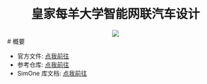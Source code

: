 
# <div align='center'>皇家每羊大学智能网联汽车设计</div>
<div align='center'><img src="https://img.fastmirror.net/s/2024/10/10/67072a6052aba.png"/></div>
# 概要

- 官方文件: [点我前往](http://www.gcxl.edu.cn/new/res/20230630/IntelligentInternet.pdf)
- 参考仓库: [点我前往](https://github.com/bixinian/Simone-competition/tree/main)
- SimOne 库文档: [点我前往](https://simone-docs.51sim.com/)


